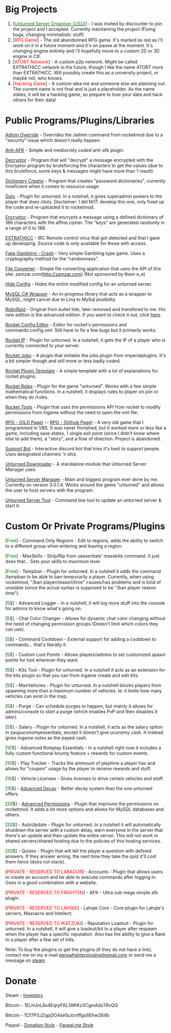 <h1>Big Projects</h1>

<ol>
  <li>[<a href="https://unturned-server-organiser.com/"><span style="color:green">Unturned Server Organiser (USO)</span></a>] - I was invited by discounter to join the project and I accepted. Currently maintaining the project (Fixing bugs, changing minimalistic stuff)</li>
  <li>[<span style="color:red">RPG Game</span>] - The old abandonned RPG game. It's marked as red as i'll work on it in a future moment and it's on pause at the moment. It's changing engine entirely and i'll hopefully move to a custom 2D or 3D engine in C#.</li>
  <li>[<span style="color:red">ATORT Network</span>] - A custom p2p network. Might be called EXTRATHICC network in the future, though I like the name ATORT more than EXTRATHICC. Will possibly create this as a university project, or maybe not, who knows.</li>
  <li>[<span style="color:red">Hacking Game</Span>] - A custom idea me and someone else are planning out. The current name is not final and is just a placeholder. As the name states, it will be a hacking game, so prepare to lose your data and hack others for their data!</li>
</ol>

<h1>Public Programs/Plugins/Libraries</h1>

[Admin Override](https://github.com/persiafighter/admin-override) - Overrides the /admin command from rocketmod due to a "security" issue which doesn't really happen.

[Anti-AFK](https://github.com/persiafighter/anti-afk) - Simple and mediocrely coded anti-afk plugin.

[Decryptor](https://github.com/persiafighter/d3crypt0r) - Program that will "decrypt" a message encrypted with the Encryptor program by bruteforcing the characters to get the values (due to this bruteforce, some keys & messages might have more than 1 result).

[Dictionary Creator](https://github.com/persiafighter/DictionaryCreator) - Program that creates "password dictionaries", currently inneficient when it comes to resource usage.

[Duty](https://github.com/Ev1dentFir3/Duty) - Plugin for unturned. In a nutshell, it gives superadmin powers to the player that does /duty. Disclaimer: I did NOT develop this one, only fixed up the code and re-uploaded it to rocketmod.

[Encryptor](https://github.com/persiafighter/3ncrypt0r) - Program that encrypts a message using a defined dictionary of 189 characters with the affine cipher. The "keys" are generated randomly in a range of 0 to 188.

[EXTRATHICC](https://github.com/persiafighter/EXTRATHICC) - IRC Remote control virus that got detected and that I gave up developing. Source code is only available for those with access.

[Fake Gambling - Crash](https://github.com/persiafighter/FakeGambling-Crash) - Very simple Gambling type game. Uses a cryptography method for the "randomness".

[File Converter](https://github.com/persiafighter/File-Converter) - Simple file converting application that uses the API of this site: zamzar.com(http://zamzar.com) (Not sponsored by them e_e)

[Hide Config](https://github.com/persiafighter/Hide-Config) - Hides the entire modified config for an unturned server.

[MySQL C# Wrapper](https://github.com/persiafighter/C--MySqlWrapper) - An in-progress library that acts as a wrapper to MySQL, might cancel due to Linq to MySql posibility.

[RobnRaid](https://github.com/persiafighter/RobnRaid) - Original from bullet tide, later removed and transfered to me. His new edition is the advanced edition. If you want to check it out, click [here](https://github.com/BulletTide/AdvancedRobnRaid).

[Rocket Config Editor](https://github.com/persiafighter/RocketConfigEditor) - Editor for rocket's permissions and commands.config.xml. Still have to fix a few bugs but it primarily works.

[Rocket IP](https://github.com/persiafighter/Rocket-IP) - Plugin for unturned. In a nutshell, it gets the IP of a player who is currently connected to your server.

[Rocket Jobs](https://github.com/persiafighter/Rocket-Jobs) - A plugin that imitates the jobs plugin from imperialplugins. It's a bit simpler though and still more or less badly coded.

[Rocket Plugin Template](https://github.com/persiafighter/Plugin-Template) - A simple template with a lot of explanations for rocket plugins.

[Rocket Rules](/Rocket-Rules/) - Plugin for the game "unturned". Works with a few simple mathematical functions. In a nutshell, it displays rules to player on join or when they do /rules.

[Rocket Tools](https://github.com/persiafighter/Rocket-Tools) - Plugin that uses the permissions API from rocket to modify permissions from ingame without the need to open the xml file.

[RPG - (OLD Page)](http://rpg-v2.boards.net/) -- [RPG - (Github Page)](https://github.com/persiafighter/RPG) - A very old game that I programmed in VBS. It was never finnished, but it worked more or less like a game, including save states, 1 single exit point (since I didn't know where else to add them), a "story", and a flow of direction. Project is abandoned.

[Support Bot](https://github.com/persiafighter/Support-Bot) - Interactive discord bot that tries it's best to support people. Uses designated channels 'n shiz.

[Unturned Downloader](https://github.com/persiafighter/unturned-downloader) - A standalone module that Unturned Server Manager uses.

[Unturned Server Manager](/UnturnedServerManager/) - Main and biggest program ever done by me. Currently on version 3.0.1.4. Works around the game "unturned" and allows the user to host servers with the program.

[Unturned Server Tool](https://github.com/persiafighter/Unturned-Server-Tool) - Command line tool to update an unturned server & start it.

<h1>Custom Or Private Programs/Plugins</h1>

[<span style="color:green">Free</span>] - Command Only Regions - Edit to regions, adds the ability to switch to a different group when entering and leaving a region.

[<span style="color:green">Free</span>] - MaxSkills - Strip/Rip from uessentials' maxskills command. It just does that... Sets your skills to maximum level.

[<span style="color:green">Free</span>] - Tempban - Plugin for unturned. In a nutshell it adds the command /tempban to be able to ban temporarily a player. Currently, when using rocketmod, "/ban player/reason/time" causes/has problems and is kind of unstable (since the actual syntax is supposed to be "/ban player reason time").

[<span style="color:darkgreen">5$</span>] - Advanced Logger - In a nutshell, it will log more stuff into the console for admins to know what's going on.

[<span style="color:darkgreen">5$</span>] - Chat Color Changer - Allows for dynamic chat color changing without the need of changing permission groups (Doesn't limit which colors they can use).

[<span style="color:darkgreen">5$</span>] - Command Cooldown - External support for adding a cooldown to commands... that's literally it.

[<span style="color:darkgreen">5$</span>] - Custom Loot Points - Allows players/admins to set customized spawn points for loot wherever they want.

[<span style="color:darkgreen">5$</span>] - Kits Tool - Plugin for unturned. In a nutshell it acts as an extension for the kits plugin so that you can from ingame create and edit kits.

[<span style="color:darkgreen">5$</span>] - MaxVehicles - Plugin for unturned. In a nutshell blocks players from spawning more than a maximum number of vehicles. Ie: it limits how many vehicles can exist in the map.

[<span style="color:darkgreen">5$</span>] - Purge - Can schedule purges to happen, but mainly it allows for admins/console to start a purge (which enables PvP and then disables it later).

[<span style="color:darkgreen">5$</span>] - Salary - Plugin for unturned. In a nutshell, it acts as the salary option in zaupuconomyessentials, except it doesn't give uconomy cash. It instead gives ingame notes as the payed cash.

[<span style="color:darkgreen">10$</span>] - Advanced Roleplay Essentials - In a nutshell right now it includes a fully custom functional bounty feature + rewards for custom events.

[<span style="color:darkgreen">10$</span>] - Play Tracker - Tracks the ammount of playtime a player has and allows for "coupon" usage by the player to receive rewards and stuff.

[<span style="color:darkgreen">10$</span>] - Vehicle Licenses - Gives licenses to drive certain vehicles and stuff.

[<span style="color:darkgreen">15$</span>] - [Advanced Decay](https://imperialplugins.com/Products/ProductDetails?ProductID=102) - Better decay system than the one unturned offers.

[<span style="color:darkgreen">20$</span>] - [Advanced Permissions](https://imperialplugins.com/Products/ProductDetails?ProductID=82) - Plugin that improves the permissions on rocketmod. It adds a lot more options and allows for MySQL databases and others.

[<span style="color:darkgreen">20$</span>] - AutoUpdate - Plugin for unturned. In a nutshell it will automatically shutdown the server with a custom delay, warn everyone in the server that there's an update and then update the entire server. This will not work in shared servers/shared hosting due to the policies of this hosting services.

[<span style="color:darkgreen">20$</span>] - Quizes - Plugin that will tell the player a question with defined answers. If they answer wrong, the next time they take the quiz it'll cost them twice (does not stack).

[<span style="color:red">PRIVATE - RESERVED TO LABADOR</span>] - Accounts - Plugin that allows users to create an account and be able to execute commands after logging in. Goes in a good combination with a website.

[<span style="color:red">PRIVATE - RESERVED TO FRIGHTEN</span>] - AFK - Ultra sub mega simple afk plugin.

[<span style="color:red">PRIVATE - RESERVED TO LAHQIE</span>] - Lahqie Core - Core plugin for Lahqie's servers, Massacre and Intellect.

[<span style="color:red">PRIVATE - RESERVED TO IKATZUKI</span>] - Reputation Loadout - Plugin for unturned. In a nutshell, it will give a loadout/kit to a player after respawn when the player has a specific reputation. Also has the ability to give a Rank to a player after a few set of kills.

Note: To buy the plugins or get the plugins (if they do not have a link), contact me on my e-mail persiafighterplugins@gmail.com or send me a message on [steam](https://steamcommunity.com/id/persiafighter)

<h1>Donate</h1>

Steam - [Inventory](https://steamcommunity.com/tradeoffer/new/?partner=171975117&token=nPB07kkc)

Bitcoin - 1ELHJnL8x4EqrpFKL5MtKz3CgmAdz7RvQQ

Bitcoin - 1Cf7P3JZqpj3G4sefaJcniffgo6Ehw264b

Paypal - [Donation Style](https://www.paypal.com/cgi-bin/webscr?cmd=_s-xclick&hosted_button_id=BHLUBET4ZXBC2) - [Paypal.me Style](https://www.paypal.me/persiafighter)
